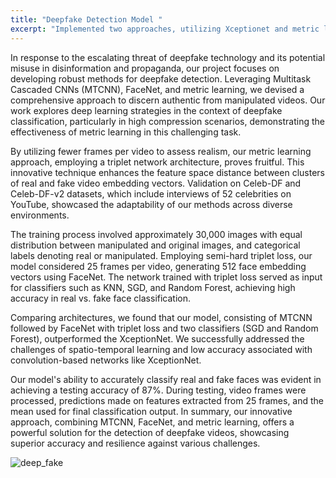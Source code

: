 ```yaml
---
title: "Deepfake Detection Model "
excerpt: "Implemented two approaches, utilizing Xceptionet and metric learning, to achieve higher accuracy in classifying low-resolution videos. Developed a model employing MTCNNs to distinguish between authentic and manipulated videos, achieving an initial accuracy of 92%. Further enhanced accuracy by 10% on low-resolution videos through the integration of metric learning techniques.<br/>"
---
```


In response to the escalating threat of deepfake technology and its potential misuse in disinformation and propaganda, our project focuses on developing robust methods for deepfake detection. Leveraging Multitask Cascaded CNNs (MTCNN), FaceNet, and metric learning, we devised a comprehensive approach to discern authentic from manipulated videos. Our work explores deep learning strategies in the context of deepfake classification, particularly in high compression scenarios, demonstrating the effectiveness of metric learning in this challenging task.

By utilizing fewer frames per video to assess realism, our metric learning approach, employing a triplet network architecture, proves fruitful. This innovative technique enhances the feature space distance between clusters of real and fake video embedding vectors. Validation on Celeb-DF and Celeb-DF-v2 datasets, which include interviews of 52 celebrities on YouTube, showcased the adaptability of our methods across diverse environments.

The training process involved approximately 30,000 images with equal distribution between manipulated and original images, and categorical labels denoting real or manipulated. Employing semi-hard triplet loss, our model considered 25 frames per video, generating 512 face embedding vectors using FaceNet. The network trained with triplet loss served as input for classifiers such as KNN, SGD, and Random Forest, achieving high accuracy in real vs. fake face classification.

Comparing architectures, we found that our model, consisting of MTCNN followed by FaceNet with triplet loss and two classifiers (SGD and Random Forest), outperformed the XceptionNet. We successfully addressed the challenges of spatio-temporal learning and low accuracy associated with convolution-based networks like XceptionNet.

Our model's ability to accurately classify real and fake faces was evident in achieving a testing accuracy of 87%. During testing, video frames were processed, predictions made on features extracted from 25 frames, and the mean used for final classification output. In summary, our innovative approach, combining MTCNN, FaceNet, and metric learning, offers a powerful solution for the detection of deepfake videos, showcasing superior accuracy and resilience against various challenges.

![deep_fake](https://github.com/devadharshini97/devadharshini.github.io/assets/41442650/4956ac25-f7d9-4a1b-810c-a3faf67ac7c5)
